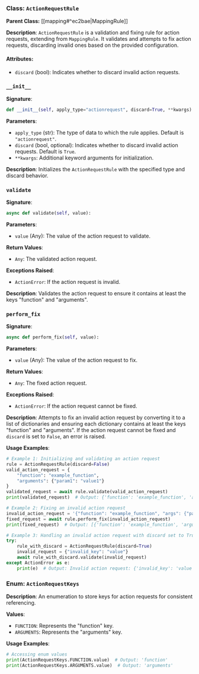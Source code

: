 
### Class: `ActionRequestRule`

**Parent Class:** [[mapping#^ec2bae|MappingRule]]

**Description**:
`ActionRequestRule` is a validation and fixing rule for action requests, extending from `MappingRule`. It validates and attempts to fix action requests, discarding invalid ones based on the provided configuration.

#### Attributes:
- `discard` (bool): Indicates whether to discard invalid action requests.

### `__init__`

**Signature**:
```python
def __init__(self, apply_type="actionrequest", discard=True, **kwargs):
```

**Parameters**:
- `apply_type` (str): The type of data to which the rule applies. Default is `"actionrequest"`.
- `discard` (bool, optional): Indicates whether to discard invalid action requests. Default is `True`.
- `**kwargs`: Additional keyword arguments for initialization.

**Description**:
Initializes the `ActionRequestRule` with the specified type and discard behavior.

### `validate`

**Signature**:
```python
async def validate(self, value):
```

**Parameters**:
- `value` (Any): The value of the action request to validate.

**Return Values**:
- `Any`: The validated action request.

**Exceptions Raised**:
- `ActionError`: If the action request is invalid.

**Description**:
Validates the action request to ensure it contains at least the keys "function" and "arguments".

### `perform_fix`

**Signature**:
```python
async def perform_fix(self, value):
```

**Parameters**:
- `value` (Any): The value of the action request to fix.

**Return Values**:
- `Any`: The fixed action request.

**Exceptions Raised**:
- `ActionError`: If the action request cannot be fixed.

**Description**:
Attempts to fix an invalid action request by converting it to a list of dictionaries and ensuring each dictionary contains at least the keys "function" and "arguments". If the action request cannot be fixed and `discard` is set to `False`, an error is raised.

**Usage Examples**:
```python
# Example 1: Initializing and validating an action request
rule = ActionRequestRule(discard=False)
valid_action_request = {
    "function": "example_function",
    "arguments": {"param1": "value1"}
}
validated_request = await rule.validate(valid_action_request)
print(validated_request)  # Output: {'function': 'example_function', 'arguments': {'param1': 'value1'}}

# Example 2: Fixing an invalid action request
invalid_action_request = '{"function": "example_function", "args": {"param1": "value1"}}'
fixed_request = await rule.perform_fix(invalid_action_request)
print(fixed_request)  # Output: [{'function': 'example_function', 'arguments': {'param1': 'value1'}}]

# Example 3: Handling an invalid action request with discard set to True
try:
    rule_with_discard = ActionRequestRule(discard=True)
    invalid_request = {"invalid_key": "value"}
    await rule_with_discard.validate(invalid_request)
except ActionError as e:
    print(e)  # Output: Invalid action request: {'invalid_key': 'value'}
```

### Enum: `ActionRequestKeys`

**Description**:
An enumeration to store keys for action requests for consistent referencing.

**Values**:
- `FUNCTION`: Represents the "function" key.
- `ARGUMENTS`: Represents the "arguments" key.

**Usage Examples**:
```python
# Accessing enum values
print(ActionRequestKeys.FUNCTION.value)  # Output: 'function'
print(ActionRequestKeys.ARGUMENTS.value)  # Output: 'arguments'
```
